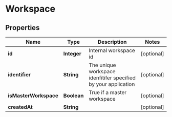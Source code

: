 

# Workspace

## Properties

Name | Type | Description | Notes
------------ | ------------- | ------------- | -------------
**id** | **Integer** | Internal workspace id |  [optional]
**identifier** | **String** | The unique workspace idenfitifer specified by your application |  [optional]
**isMasterWorkspace** | **Boolean** | True if a master workspace |  [optional]
**createdAt** | **String** |  |  [optional]



